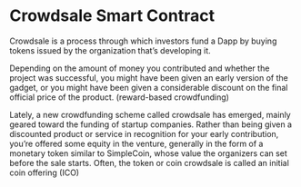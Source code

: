 # Crowdsale Smart Contract

Crowdsale is a process through which investors fund a Dapp by buying tokens issued by the organization that’s developing it. 

Depending on the amount of money you contributed and whether the project was successful, you might have been given an early version of the gadget, or you might have been given a considerable discount on the final official price of the product. (reward-based crowdfunding) 

Lately, a new crowdfunding scheme called crowdsale has emerged, mainly geared toward the funding of startup companies. Rather than being given a discounted product or service in recognition for your early contribution, you’re offered some equity in the venture, generally in the form of a monetary token similar to SimpleCoin, whose value the organizers can set before the sale starts. Often, the token or coin crowdsale is called an initial coin offering (ICO)

